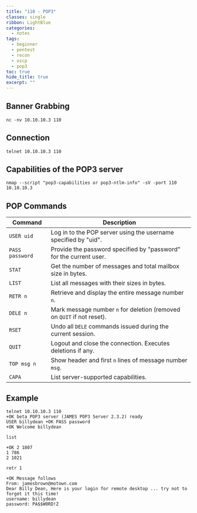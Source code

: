 ```yaml
---
title: "110 - POP3"
classes: single
ribbon: LightBlue
categories:
  - notes
tags:
  - beginner
  - pentest
  - recon
  - oscp
  - pop3
toc: true
hide_title: true
excerpt: ""
---
```


## Banner Grabbing

```
nc -nv 10.10.10.3 110
```
## Connection

```
telnet 10.10.10.3 110
```

## Capabilities of the POP3 server

```
nmap --script "pop3-capabilities or pop3-ntlm-info" -sV -port 110 10.10.10.3
```

## POP Commands

| **Command** | **Description** |
|-------------|-----------------|
| `USER uid` | Log in to the POP server using the username specified by "uid". |
| `PASS password` | Provide the password specified by "password" for the current user. |
| `STAT` | Get the number of messages and total mailbox size in bytes. |
| `LIST` | List all messages with their sizes in bytes. |
| `RETR n` | Retrieve and display the entire message number `n`. |
| `DELE n` | Mark message number `n` for deletion (removed on `QUIT` if not reset). |
| `RSET` | Undo all `DELE` commands issued during the current session. |
| `QUIT` | Logout and close the connection. Executes deletions if any. |
| `TOP msg n` | Show header and first `n` lines of message number `msg`. |
| `CAPA` | List server-supported capabilities. |


## Example

```
telnet 10.10.10.3 110 
+OK beta POP3 server (JAMES POP3 Server 2.3.2) ready 
USER billydean +OK PASS password 
+OK Welcome billydean 

list 

+OK 2 1807 
1 786 
2 1021 

retr 1 

+OK Message follows 
From: jamesbrown@motown.com 
Dear Billy Dean, Here is your login for remote desktop ... try not to forget it this time! 
username: billydean 
password: PA$$W0RD!Z
```

